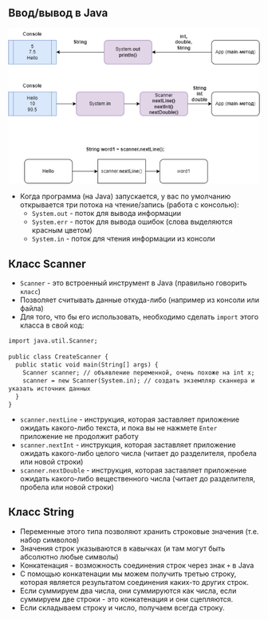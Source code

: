 ## Ввод/вывод в Java

![image](https://raw.githubusercontent.com/ait-tr/cohort35/main/basic_programming/lesson_04/img/1.png)

- Когда программа (на Java) запускается, у вас по умолчанию открывается три потока на чтение/запись (работа с консолью):
   - `System.out` - поток для вывода информации
   - `System.err` - поток для вывода ошибок (слова выделяются красным цветом)
   - `System.in` - поток для чтения информации из консоли

## Класс Scanner

- `Scanner` - это встроенный инструмент в Java (правильно говорить `класс`)
- Позволяет считывать данные откуда-либо (например из консоли или файла)
- Для того, что бы его использовать, необходимо сделать `import` этого класса в свой код:

```
import java.util.Scanner;

public class CreateScanner {
  public static void main(String[] args) {
    Scanner scanner; // объявление переменной, очень похоже на int x;
    scanner = new Scanner(System.in); // создать экземпляр сканнера и указать источник данных
  }
}
```

- `scanner.nextLine` - инструкция, которая заставляет приложение ожидать какого-либо текста, и пока вы не нажмете `Enter` приложение не продолжит работу
- `scanner.nextInt` - инструкция, которая заставляет приложение ожидать какого-либо целого числа (читает до разделителя, пробела или новой строки)
- `scanner.nextDouble` - инструкция, которая заставляет приложение ожидать какого-либо вещественного числа (читает до разделителя, пробела или новой строки)

## Класс String

- Переменные этого типа позволяют хранить строковые значения (т.е. набор символов)
- Значения строк указываются в кавычках (и там могут быть абсолютно любые символы)
- Конкатенация - возможность соединения строк через знак `+` в Java
- С помощью конкатенации мы можем получить третью строку, которая является результатом соединения каких-то других строк.
- Если суммируем два числа, они суммируются как числа, если суммируем две строки - это конкатенация и они сцепляются.
- Если складываем строку и число, получаем всегда строку.
